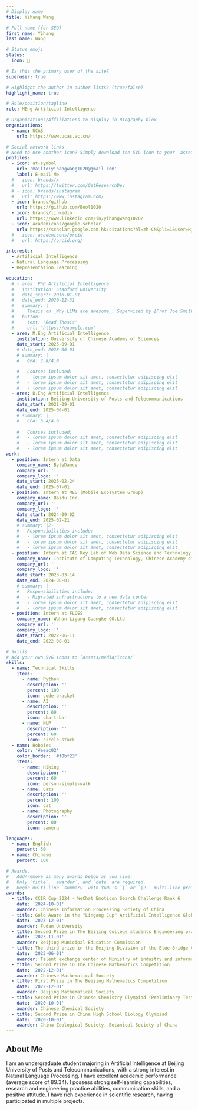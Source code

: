 ```yaml
---
# Display name
title: Yihang Wang

# Full name (for SEO)
first_name: Yihang
last_name: Wang

# Status emoji
status:
  icon: 🚀

# Is this the primary user of the site?
superuser: true

# Highlight the author in author lists? (true/false)
highlight_name: true

# Role/position/tagline
role: MEng Artificial Intelligence

# Organizations/Affiliations to display in Biography blox
organizations:
  - name: UCAS
    url: https://www.ucas.ac.cn/

# Social network links
# Need to use another icon? Simply download the SVG icon to your `assets/media/icons/` folder.
profiles:
  - icon: at-symbol
    url: 'mailto:yihangwang1020@gmail.com'
    label: E-mail Me
  # - icon: brands/x
  #   url: https://twitter.com/GetResearchDev
  # - icon: brands/instagram
  #   url: https://www.instagram.com/
  - icon: brands/github
    url: https://github.com/Bool1020
  - icon: brands/linkedin
    url: https://www.linkedin.com/in/yihangwang1020/
  - icon: academicons/google-scholar
    url: https://scholar.google.com.hk/citations?hl=zh-CN&pli=1&user=Hj2S-bIAAAAJ
  # - icon: academicons/orcid
  #   url: https://orcid.org/

interests:
  - Artificial Intelligence
  - Natural Language Processing
  - Representation Learning

education:
  # - area: PhD Artificial Intelligence
  #   institution: Stanford University
  #   date_start: 2016-01-01
  #   date_end: 2020-12-31
  #   summary: |
  #     Thesis on _Why LLMs are awesome_. Supervised by [Prof Joe Smith](https://example.com). Presented papers at 5 IEEE conferences with the contributions being published in 2 Springer journals.
  #   button:
  #     text: 'Read Thesis'
  #     url: 'https://example.com'
  - area: M.Eng Artificial Intelligence
    institution: University of Chinese Academy of Sciences
    date_start: 2025-09-01
    # date_end: 2028-06-01
    # summary: |
    #   GPA: 3.8/4.0

    #   Courses included:
    #   - lorem ipsum dolor sit amet, consectetur adipiscing elit
    #   - lorem ipsum dolor sit amet, consectetur adipiscing elit
    #   - lorem ipsum dolor sit amet, consectetur adipiscing elit
  - area: B.Eng Artificial Intelligence
    institution: Beijing University of Posts and Telecommunications
    date_start: 2021-09-01
    date_end: 2025-06-01
    # summary: |
    #   GPA: 3.4/4.0
      
    #   Courses included:
    #   - lorem ipsum dolor sit amet, consectetur adipiscing elit
    #   - lorem ipsum dolor sit amet, consectetur adipiscing elit
    #   - lorem ipsum dolor sit amet, consectetur adipiscing elit
work:
  - position: Intern at Data
    company_name: ByteDance
    company_url: ''
    company_logo: ''
    date_start: 2025-02-24
    date_end: 2025-07-01
  - position: Intern at MEG (Mobile Ecosystem Group)
    company_name: Baidu Inc.
    company_url: ''
    company_logo: ''
    date_start: 2024-09-02
    date_end: 2025-02-21
    # summary: |2-
    #   Responsibilities include:
    #   - lorem ipsum dolor sit amet, consectetur adipiscing elit
    #   - lorem ipsum dolor sit amet, consectetur adipiscing elit
    #   - lorem ipsum dolor sit amet, consectetur adipiscing elit
  - position: Intern at CAS Key Lab of Web Data Science and Technology
    company_name: Institute of Computing Technology, Chinese Academy of Sciences
    company_url: ''
    company_logo: ''
    date_start: 2023-03-14
    date_end: 2024-08-01
    # summary: |
    #   Responsibilities include:
    #   - Migrated infrastructure to a new data center
    #   - lorem ipsum dolor sit amet, consectetur adipiscing elit
    #   - lorem ipsum dolor sit amet, consectetur adipiscing elit
  - position: Intern at FLOES
    company_name: Wuhan Ligong Guangke CO.Ltd
    company_url: ''
    company_logo: ''
    date_start: 2022-06-11
    date_end: 2022-08-01

# Skills
# Add your own SVG icons to `assets/media/icons/`
skills:
  - name: Technical Skills
    items:
      - name: Python
        description: ''
        percent: 100
        icon: code-bracket
      - name: AI
        description: ''
        percent: 80
        icon: chart-bar
      - name: NLP
        description: ''
        percent: 60
        icon: circle-stack
  - name: Hobbies
    color: '#eeac02'
    color_border: '#f0bf23'
    items:
      - name: Hiking
        description: ''
        percent: 60
        icon: person-simple-walk
      - name: Cats
        description: ''
        percent: 100
        icon: cat
      - name: Photography
        description: ''
        percent: 80
        icon: camera

languages:
  - name: English
    percent: 50
  - name: Chinese
    percent: 100

# Awards.
#   Add/remove as many awards below as you like.
#   Only `title`, `awarder`, and `date` are required.
#   Begin multi-line `summary` with YAML's `|` or `|2-` multi-line prefix and indent 2 spaces below.
awards:
  - title: CCIR Cup 2024 - WeChat Emoticon Search Challenge Rank 6
    date: '2024-10-01'
    awarder: Chinese Information Processing Society of China
  - title: Gold Award in the "Lingang Cup" Artificial Intelligence Global Innovation Competition
    date: '2023-12-01'
    awarder: Fudan University
  - title: Second Prize in The Beijing College students Engineering practice and innovation ability competition
    date: '2023-11-01'
    awarder: Beijing Municipal Education Commission
  - title: The third prize in the Beijing Division of the Blue Bridge Cup National Software and Information Technology Professional Talent Competition
    date: '2023-06-01'
    awarder: Talent exchange center of Ministry of industry and information technology
  - title: Second Prize in The Chinese Mathematics Competition
    date: '2022-12-01'
    awarder: Chinese Mathematical Society
  - title: First Prize in The Beijing Mathematics Competition
    date: '2022-12-01'
    awarder: Beijing Mathematical Society
  - title: Second Prize in Chinese Chemistry Olympiad (Preliminary Test)
    date: '2020-10-01'
    awarder: Chinese Chemical Society
  - title: Second Prize in China High School Biology Olympiad
    date: '2020-10-01'
    awarder: China Zoological Society, Botanical Society of China
---
```


## About Me

I am an undergraduate student majoring in Artificial Intelligence at Beijing University of Posts and Telecommunications, with a strong interest in Natural Language Processing. I have excellent academic performance (average score of 89.34). I possess strong self-learning capabilities, research and engineering practice abilities, communication skills, and a positive attitude. I have rich experience in scientific research, having participated in multiple projects.
